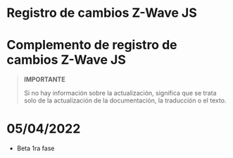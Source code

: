 # Registro de cambios Z-Wave JS

# Complemento de registro de cambios Z-Wave JS

>**IMPORTANTE**
>
>Si no hay información sobre la actualización, significa que se trata solo de la actualización de la documentación, la traducción o el texto.

# 05/04/2022

- Beta 1ra fase
